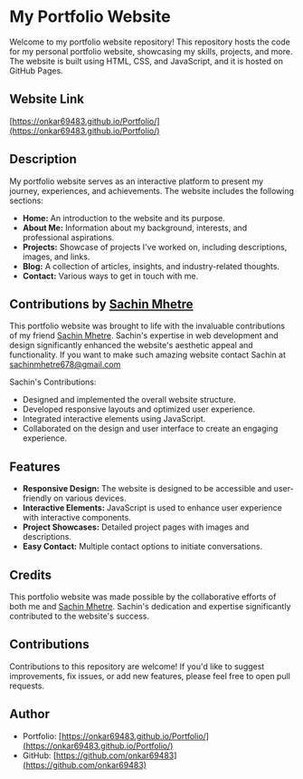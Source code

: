 # My Portfolio Website

Welcome to my portfolio website repository! This repository hosts the code for my personal portfolio website, showcasing my skills, projects, and more. The website is built using HTML, CSS, and JavaScript, and it is hosted on GitHub Pages.

## Website Link

[https://onkar69483.github.io/Portfolio/](https://onkar69483.github.io/Portfolio/)

## Description

My portfolio website serves as an interactive platform to present my journey, experiences, and achievements. The website includes the following sections:

- **Home:** An introduction to the website and its purpose.
- **About Me:** Information about my background, interests, and professional aspirations.
- **Projects:** Showcase of projects I've worked on, including descriptions, images, and links.
- **Blog:** A collection of articles, insights, and industry-related thoughts.
- **Contact:** Various ways to get in touch with me.

## Contributions by [Sachin Mhetre](https://github.com/Sachin-Mhetre)

This portfolio website was brought to life with the invaluable contributions of my friend [Sachin Mhetre](https://github.com/Sachin-Mhetre). Sachin's expertise in web development and design significantly enhanced the website's aesthetic appeal and functionality. If you want to make such amazing website contact Sachin at sachinmhetre678@gmail.com

Sachin's Contributions:

- Designed and implemented the overall website structure.
- Developed responsive layouts and optimized user experience.
- Integrated interactive elements using JavaScript.
- Collaborated on the design and user interface to create an engaging experience.

## Features

- **Responsive Design:** The website is designed to be accessible and user-friendly on various devices.
- **Interactive Elements:** JavaScript is used to enhance user experience with interactive components.
- **Project Showcases:** Detailed project pages with images and descriptions.
- **Easy Contact:** Multiple contact options to initiate conversations.

## Credits

This portfolio website was made possible by the collaborative efforts of both me and [Sachin Mhetre](https://github.com/Sachin-Mhetre). Sachin's dedication and expertise significantly contributed to the website's success. 

## Contributions

Contributions to this repository are welcome! If you'd like to suggest improvements, fix issues, or add new features, please feel free to open pull requests.

## Author

- Portfolio: [https://onkar69483.github.io/Portfolio/](https://onkar69483.github.io/Portfolio/)
- GitHub: [https://github.com/onkar69483](https://github.com/onkar69483)
